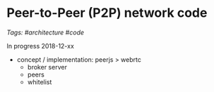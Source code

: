 # Peer-to-Peer (P2P) network code
_Tags: #architecture #code_

In progress 2018-12-xx

- concept / implementation: peerjs > webrtc
    - broker server
    - peers
    - whitelist
